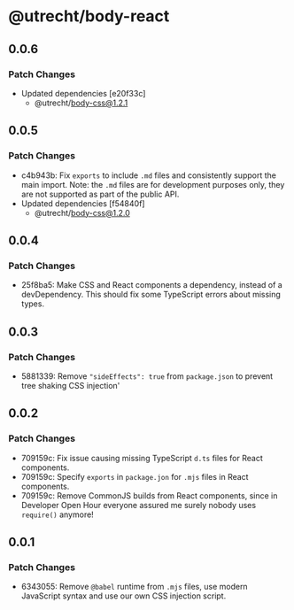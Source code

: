 # @utrecht/body-react

## 0.0.6

### Patch Changes

- Updated dependencies [e20f33c]
  - @utrecht/body-css@1.2.1

## 0.0.5

### Patch Changes

- c4b943b: Fix `exports` to include `.md` files and consistently support the main import.
  Note: the `.md` files are for development purposes only, they are not supported as part of the public API.
- Updated dependencies [f54840f]
  - @utrecht/body-css@1.2.0

## 0.0.4

### Patch Changes

- 25f8ba5: Make CSS and React components a dependency, instead of a devDependency. This should fix some TypeScript errors about missing types.

## 0.0.3

### Patch Changes

- 5881339: Remove `"sideEffects": true` from `package.json` to prevent tree shaking CSS injection'

## 0.0.2

### Patch Changes

- 709159c: Fix issue causing missing TypeScript `d.ts` files for React components.
- 709159c: Specify `exports` in `package.jon` for `.mjs` files in React components.
- 709159c: Remove CommonJS builds from React components, since in Developer Open Hour everyone assured me surely nobody uses `require()` anymore!

## 0.0.1

### Patch Changes

- 6343055: Remove `@babel` runtime from `.mjs` files, use modern JavaScript syntax and use our own CSS injection script.
